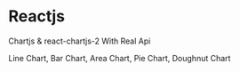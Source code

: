 # Reactjs

Chartjs & react-chartjs-2 With Real Api

Line Chart, Bar Chart, Area Chart,  Pie Chart, Doughnut Chart 